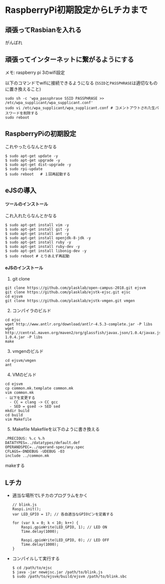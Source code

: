 # RaspberryPi初期設定からLチカまで

## 頑張ってRasbianを入れる
がんばれ


## 頑張ってインターネットに繋がるようにする

メモ: raspberry pi 3のwifi設定

以下のコマンドでwifiに接続できるようになる
(`SSID`と`PASSPHRASE`は適切なものに置き換えること)
```
sudo sh -c 'wpa_passphrase SSID PASSPHRASE >> /etc/wpa_supplicant/wpa_supplicant.conf'
sudo vi /etc/wpa_supplicant/wpa_supplicant.conf # コメントアウトされた生パスワードを削除する
sudo reboot
```


## RaspberryPiの初期設定
これやったらなんとかなる
```
$ sudo apt-get update -y
$ sudo apt-get upgrade -y
$ sudo apt-get dist-upgrade -y
$ sudo rpi-update
$ sudo reboot   # １回再起動する
```


## eJSの導入
#### ツールのインストール

  これ入れたらなんとかなる
  ```
  $ sudo apt-get install vim -y
  $ sudo apt-get install git -y
  $ sudo apt-get install ant -y
  $ sudo apt-get install openjdk-8-jdk -y
  $ sudo apt-get install ruby -y
  $ sudo apt-get install ruby-dev -y
  $ sudo apt-get install libonig-dev -y
  $ sudo reboot # とりあえず再起動
  ```
#### eJSのインストール
  1. git clone
  ```
  git clone https://github.com/plasklab/open-campus-2018.git ejsvm
  git clone https://github.com/plasklab/ejstk-ejsc.git ejsc
  cd ejsvm
  git clone https://github.com/plasklab/ejstk-vmgen.git vmgen
  ```

  2. コンパイラのビルド
  ```
  cd ejsc
  wget http://www.antlr.org/download/antlr-4.5.3-complete.jar -P libs
  wget http://central.maven.org/maven2/org/glassfish/javax.json/1.0.4/javax.json-1.0.4.jar -P libs
  make
  ```

  3. vmgenのビルド
  ```
  cd ejsvm/vmgen
  ant
  ```

  4. VMのビルド
  ```
  cd ejsvm
  cp common.mk.template common.mk
  vim common.mk
  - 以下を変更する
    - CC = clang -> CC gcc
    - SED = gsed -> SED sed
  mkdir build
  cd build
  vim Makefile
  ```

  5. Makefile
  Makefileを以下のように書き換える
  ```
  .PRECIOUS: %.c %.h
  DATATYPES=../datatypes/default.def
  OPERANDSPEC=../operand-spec/any.spec
  CFLAGS=-DNDEBUG -UDEBUG -O3
  include ../common.mk
  ```
  makeする


## Lチカ

* 適当な場所でLチカのプログラムをかく
  ```
  // blink.js
  Raspi.init();
  var LED_GPIO = 17; // 各自適当なGPIOピンを定義する

  for (var k = 0; k < 10; k++) {
      Raspi.gpioWrite(LED_GPIO, 1); // LED ON
      Time.delay(1000);

      Raspi.gpioWrite(LED_GPIO, 0); // LED OFF
      Time.delay(1000);
  }
  ```

* コンパイルして実行する
  ```
  $ cd /path/to/ejsc
  $ java -jar newejsc.jar /path/to/blink.js
  $ sudo /path/to/ejsvm/build/ejsvm /path/to/blink.sbc
  ```

